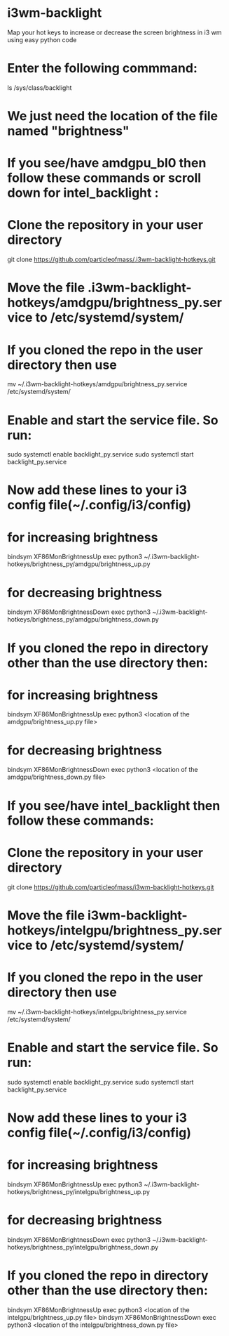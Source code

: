 # i3wm-backlight
Map your hot keys to increase or decrease the screen brightness in i3 wm using easy python code

# Enter the following commmand:
ls /sys/class/backlight
# We just need the location of the file named "brightness"

# If you see/have amdgpu_bl0 then follow these commands or scroll down for intel_backlight :
# Clone the repository in your user directory
git clone https://github.com/particleofmass/.i3wm-backlight-hotkeys.git
# Move the file .i3wm-backlight-hotkeys/amdgpu/brightness_py.service to /etc/systemd/system/
# If you cloned the repo in the user directory then use
mv ~/.i3wm-backlight-hotkeys/amdgpu/brightness_py.service /etc/systemd/system/
# Enable and start the service file. So run:
sudo systemctl enable backlight_py.service
sudo systemctl start backlight_py.service
# Now add these lines to your i3 config file(~/.config/i3/config)
# for increasing brightness
bindsym XF86MonBrightnessUp exec python3 ~/.i3wm-backlight-hotkeys/brightness_py/amdgpu/brightness_up.py
# for decreasing brightness
bindsym XF86MonBrightnessDown exec python3 ~/.i3wm-backlight-hotkeys/brightness_py/amdgpu/brightness_down.py
# If you cloned the repo in directory other than the use directory then:
# for increasing brightness
bindsym XF86MonBrightnessUp exec python3 <location of the amdgpu/brightness_up.py file>
# for decreasing brightness
bindsym XF86MonBrightnessDown exec python3 <location of the amdgpu/brightness_down.py file>


# If you see/have intel_backlight then follow these commands:
# Clone the repository in your user directory
git clone https://github.com/particleofmass/i3wm-backlight-hotkeys.git
# Move the file i3wm-backlight-hotkeys/intelgpu/brightness_py.service to /etc/systemd/system/
# If you cloned the repo in the user directory then use
mv ~/.i3wm-backlight-hotkeys/intelgpu/brightness_py.service /etc/systemd/system/
# Enable and start the service file. So run:
sudo systemctl enable backlight_py.service
sudo systemctl start backlight_py.service
# Now add these lines to your i3 config file(~/.config/i3/config)
# for increasing brightness
bindsym XF86MonBrightnessUp exec python3 ~/.i3wm-backlight-hotkeys/brightness_py/intelgpu/brightness_up.py
# for decreasing brightness
bindsym XF86MonBrightnessDown exec python3 ~/.i3wm-backlight-hotkeys/brightness_py/intelgpu/brightness_down.py
# If you cloned the repo in directory other than the use directory then:
bindsym XF86MonBrightnessUp exec python3 <location of the intelgpu/brightness_up.py file>
bindsym XF86MonBrightnessDown exec python3 <location of the intelgpu/brightness_down.py file>
